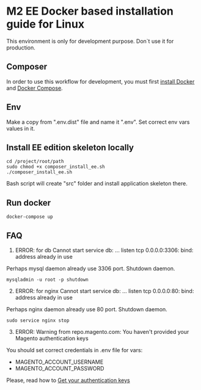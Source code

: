 # M2 EE Docker based installation guide for Linux

This environment is only for development purpose. Don`t use it for production. 

## Composer

In order to use this workflow for development, you must first [install Docker](https://docs.docker.com/get-docker/) and [Docker Compose](https://docs.docker.com/compose/install/).

## Env

Make a copy from ".env.dist" file and name it ".env". Set correct env vars values in it.

## Install EE edition skeleton locally

```
cd /project/root/path
sudo chmod +x composer_install_ee.sh
./composer_install_ee.sh
```

Bash script will create "src" folder and install application skeleton there.

## Run docker

```
docker-compose up
```

## FAQ

1) ERROR: for db  Cannot start service db: ... listen tcp 0.0.0.0:3306: bind: address already in use

Perhaps mysql daemon already use 3306 port. Shutdown daemon.

```
mysqladmin -u root -p shutdown
```

2) ERROR: for nginx  Cannot start service db: ... listen tcp 0.0.0.0:80: bind: address already in use

Perhaps nginx daemon already use 80 port. Shutdown daemon.

```
sudo service nginx stop
```

3) ERROR: Warning from repo.magento.com: You haven't provided your Magento authentication keys

You should set correct credentials in .env file for vars:
- MAGENTO_ACCOUNT_USERNAME
- MAGENTO_ACCOUNT_PASSWORD

Please, read how to [Get your authentication keys](https://devdocs.magento.com/guides/v2.4/install-gde/prereq/connect-auth.html)


